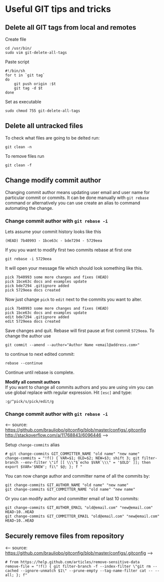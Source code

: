 # Useful GIT tips and tricks

## Delete all GIT tags from local and remotes

Create file
```
cd /usr/bin/
sudo vim git-delete-all-tags
```

Paste script
```
#!/bin/sh
for t in `git tag`
do
    git push origin :$t
    git tag -d $t
done
```

Set as executable
```
sudo chmod 755 git-delete-all-tags
```

## Delete all untracked files

To check what files are going to be delted run:
```
git clean -n
```

To remove files run
```
git clean -f
```

## Change modify commit author

Changing commit author means updating user email and user name for particular
commit or commits. It can be done manually with `git rebase` command or
alternatively you can use create an alias to command automating the change.

### Change commit author with `git rebase -i`

Lets assume your commit history looks like this
```
(HEAD) 7b40993 - 1bce63c - bde7294 - 5729eea
```

If you you want to modify first two commits rebase at first one
```
git rebase -i 5729eea
```

It will open your message file which should look something like this.
```
pick 7b40993 some more changes and fixes (HEAD)
pick 1bce63c docs and examples update
pick bde7294 .gitignore added
pick 5729eea docs created
```

Now just change `pick` to `edit` next to the commits you want to alter.
```
pick 7b40993 some more changes and fixes (HEAD)
pick 1bce63c docs and examples update
edit bde7294 .gitignore added
edit 5729eea docs created
```
Save changes and quit. Rebase will first pause at first commit `5729eea`.
To change the author use
```
git commit --amend --author="Author Name <email@address.com>"
```
to continue to next edited commit:  
```
rebase --continue
```
Continue until rebase is complete.

**Modify all commit authors**  
If you want to change all commits authors and you are using vim you can use
global replace with regular expression. Hit `[esc]` and type:

```
:g/^pick/s/pick/edit/g
```

### Change commit author with `git rebase -i`
<-- source:
https://github.com/brauliobo/gitconfig/blob/master/configs/.gitconfig
http://stackoverflow.com/a/11768843/6096446
-->

Setup `change-commits` alias

```
# git change-commits GIT_COMMITTER_NAME "old name" "new name"
change-commits = "!f() { VAR=$1; OLD=$2; NEW=$3; shift 3; git filter-branch --env-filter \"if [[ \\\"$`echo $VAR`\\\" = '$OLD' ]]; then export $VAR='$NEW'; fi\" $@; }; f "
```

You can now change author and committer name of all the commits by:
```
git change-commits GIT_AUTHOR_NAME "old name" "new name"
git change-commits GIT_COMMITTER_NAME "old name" "new name"
```

Or you can modify author and committer email of last 10 commits:

```
git change-commits GIT_AUTHOR_EMAIL "old@email.com" "new@email.com" HEAD~10..HEAD
git change-commits GIT_COMMITTER_EMAIL "old@email.com" "new@email.com" HEAD~10..HEAD
```


## Securely remove files from repository
<-- source:
https://github.com/brauliobo/gitconfig/blob/master/configs/.gitconfig
-->

```  
# from https://help.github.com/articles/remove-sensitive-data
remove-file = "!f() { git filter-branch -f --index-filter \"git rm --cached --ignore-unmatch $1\" --prune-empty --tag-name-filter cat -- --all; }; f"
```
